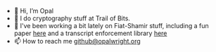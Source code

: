 - 👋 Hi, I’m Opal
- 👀 I do cryptography stuff at Trail of Bits.
- 🌱 I've been working a bit lately on Fiat-Shamir stuff, including a fun paper [here](https://eprint.iacr.org/2023/691) and a transcript enforcement library [here](https://github.com/trailofbits/decree)
- 📫 How to reach me github@opalwright.org

